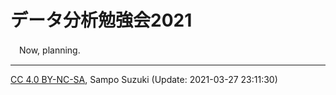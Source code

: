 データ分析勉強会2021
================

　Now, planning.

------------------------------------------------------------------------

[CC 4.0
BY-NC-SA](https://creativecommons.org/licenses/by-nc-sa/4.0/deed.ja),
Sampo Suzuki (Update: 2021-03-27 23:11:30)
